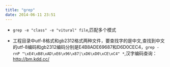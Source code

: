 ```yaml
---
title: "grep"
date: 2014-06-11 23:51
---
```

+ ``grep -e "class" -e "vitural" file``,匹配多个模式

+ 工程目录中utf-8格式和gb2312格式两种文件，要查找字的是中文,查找到中文的utf-8编码和gb2312编码分别是E4B8ADE69687和D6D0CEC4，``grep -rnP "\xE4\xB8\xAD\xE6\x96\x87|\xD6\xD0\xCE\xC4" *``,汉字编码查询：http://bm.kdd.cc/
